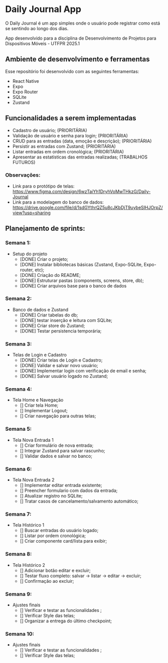 # Daily Journal App

O Daily Journal é um app simples onde o usuário pode registrar como está se sentindo ao longo dos dias.

App desenvolvido para a disciplina de Desenvolvimento de Projetos para Dispositivos Móveis - UTFPR 2025.1

## Ambiente de desenvolvimento e ferramentas

Esse repositório foi desenvolvido com as seguintes ferramentas:

- React Native
- Expo
- Expo Router
- SQLite
- Zustand

## Funcionalidades a serem implementadas

- Cadastro de usuário; (PRIORITÁRIA)
- Validação de usuário e senha para login; (PRIORITÁRIA)
- CRUD para as entradas (data, emoção e descrição); (PRIORITÁRIA)
- Persistir as entradas com Zustand; (PRIORITÁRIA)
- Listar entradas em ordem cronológica; (PRIORITÁRIA)
- Apresentar as estatísticas das entradas realizadas; (TRABALHOS FUTUROS)

### Observações:

- Link para o protótipo de telas: https://www.figma.com/design/6wzTaiYh1DryhVoMwTHkzG/Daily-Journal
- Link para a modelagem do banco de dados: https://drive.google.com/file/d/1sdGYthrQZ5u8cJKbDjT9uybeSIHJOrpZ/view?usp=sharing

## Planejamento de sprints:

### Semana 1:

- Setup do projeto
  - [DONE] Criar o projeto;
  - [DONE] Instalar bibliotecas básicas (Zustand, Expo-SQLite, Expo-router, etc);
  - [DONE] Criação do README;
  - [DONE] Estruturar pastas (components, screens, store, db);
  - [DONE] Criar arquivos base para o banco de dados

### Semana 2:

- Banco de dados e Zustand
  - [DONE] Criar tabelas do db;
  - [DONE] testar inserção e leitura com SQLite;
  - [DONE] Criar store do Zustand;
  - [DONE] Testar persistencia temporária;

### Semana 3:

- Telas de Login e Cadastro
  - [DONE] Criar telas de Login e Cadastro;
  - [DONE] Validar e salvar novo usuário;
  - [DONE] Implementar login com verificação de email e senha;
  - [DONE] Salvar usuário logado no Zustand;

### Semana 4:

- Tela Home e Navegação
  - [] Criar tela Home;
  - [] Implementar Logout;
  - [] Criar navegação para outras telas;

### Semana 5:

- Tela Nova Entrada 1
  - [] Criar formulário de nova entrada;
  - [] Integrar Zustand para salvar rascunho;
  - [] Validar dados e salvar no banco;

### Semana 6:

- Tela Nova Entrada 2
  - [] Implementar editar entrada existente;
  - [] Preencher formulario com dados da entrada;
  - [] Atualizar registro no SQLite;
  - [] Tratar casos de cancelamento/salvamento automático;

### Semana 7:

- Tela Histórico 1
  - [] Buscar entradas do usuário logado;
  - [] Listar por ordem cronológica;
  - [] Criar componente card/lista para exibir;

### Semana 8:

- Tela Histórico 2
  - [] Adicionar botão editar e excluir;
  - [] Testar fluxo completo: salvar -> listar -> editar -> excluir;
  - [] Confirmação ao excluir;

### Semana 9:

- Ajustes finais
  - [] Verificar e testar as funcionalidades ;
  - [] Verificar Style das telas;
  - [] Organizar a entrega do último checkpoint;

### Semana 10:

- Ajustes finais
  - [] Verificar e testar as funcionalidades ;
  - [] Verificar Style das telas;
